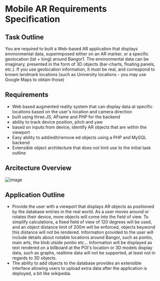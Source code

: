 # Mobile AR Requirements Specification

## Task Outline
You are required to built a Web-based AR application that displays environmental data, superimposed either on an AR marker, or a specific geolocation (lat + long) around Bangor1. The environmental data can be imaginary, presented in the form of 3D objects (bar-charts, floating panels, etc.). If you use geolocation information, it must be real, and correspond to known landmark locations (such as University locations - you may use Google Maps to obtain those)

## Requirements
- Web based augmented reality system that can display data at specific locations based on the user's location and camera direction
- built using three.JS, AFrame and PHP for the backend
- ability to track device position, pitch and yaw
- based on inputs from device, identify AR objects that are within the viewport
- Easy ability to add/edit/remove ed objects using a PHP and MySQL backend
- Extensible object architecture that does not limit use to the initial task outline

## Arcitecture Overview
![image](https://user-images.githubusercontent.com/56686419/157092676-eb616aac-11b0-4671-a7b4-5f7d8e02aff7.png)

## Application Outline
- Provide the user with a viewport that displays AR objects as positioned by the database entries in the real world. As a user moves around or rotates their device, more objects will come into the field of view. To simplify calculations, a fixed field of view of 120 degrees will be used, and an object distance limit of 200m will be enforced, objects beywond this distance will not be rendered. Information provided to the user will include details about notable locations around Bangor, such as pontio, main arts, the blob utside pontio etc... Information will be displayed as text rendered on a billboard at the POI's location or 3D models display data, such as graphs, realtime data will not be supported, at least not in regards to 3D objects.
- The ability to add objects to the database provides an extensible interface allowing users to upload extra data after the application is deployed, a bit like wikipedia. 

